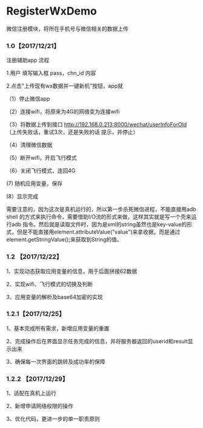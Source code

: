 # RegisterWxDemo
微信注册模块，将所在手机号与微信相关的数据上传


### 1.0【2017/12/21】

注册辅助app 流程

1.用户 填写输入框 pass，chn_id 内容

2.点击"上传现有wx数据并一键新机"按钮，app就

（1）停止微信app

（2）连接wifi，将原来为4G的网络变为连接wifi

（3）将数据上传到接口 http://192.168.0.213:8000/wechat/userInfoForOld （上传失败话，重试3次，还是失败的话 提示，并停止）

（4）清理微信数据

（5）断开wifi，开启飞行模式

（6）关闭飞行模式，连回4G

 (7) 随机应用变量，保存

 (8）显示完成



需要注意的，因为这次是真机运行的，所以第一步杀死微信进程，不能直接用adb shell 的方式来执行命令，需要借助I/O流的形式来做，这样其实就是写一个壳来运行adb 指令。然后就是读取文件时，因为是xml的string虽然也是key-value的形式，但是不能直接用element.attributeValue("value")来拿收据，而是通过 element.getStringValue();来获取到String的值。


### 1.2 【2017/12/22】

1、实现动态获取应用变量的信息，用于后面拼接62数据

2、实现wifi、飞行模式的切换及判断

3、应用变量的解析及base64加密的实现

### 1.2.1【2017/12/25】

1、基本完成所有需求，新增应用变量的重置

2、完成操作后在界面显示任务完成的信息，并将服务器返回的userid和result显示出来

3、确保每一次界面的跳转及成功率的保障

### 1.2.2 【2017/12/29】

1、适配在真机上运行

2、新增申请网络权限的操作

3、优化代码，更进一步的单一职责原则
